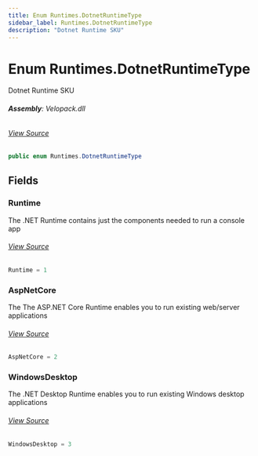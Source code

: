 ```yaml
---
title: Enum Runtimes.DotnetRuntimeType
sidebar_label: Runtimes.DotnetRuntimeType
description: "Dotnet Runtime SKU"
---
```

# Enum Runtimes.DotnetRuntimeType
Dotnet Runtime SKU

###### **Assembly**: Velopack.dll
###### [View Source](https://github.com/velopack/velopack.git/blob/master/src/Velopack/Windows/RuntimeInfo.cs#L20)
```csharp title="Declaration"
public enum Runtimes.DotnetRuntimeType
```
## Fields
### Runtime
The .NET Runtime contains just the components needed to run a console app
###### [View Source](https://github.com/velopack/velopack.git/blob/master/src/Velopack/Windows/RuntimeInfo.cs#L23)
```csharp title="Declaration"
Runtime = 1
```
### AspNetCore
The The ASP.NET Core Runtime enables you to run existing web/server applications
###### [View Source](https://github.com/velopack/velopack.git/blob/master/src/Velopack/Windows/RuntimeInfo.cs#L25)
```csharp title="Declaration"
AspNetCore = 2
```
### WindowsDesktop
The .NET Desktop Runtime enables you to run existing Windows desktop applications
###### [View Source](https://github.com/velopack/velopack.git/blob/master/src/Velopack/Windows/RuntimeInfo.cs#L27)
```csharp title="Declaration"
WindowsDesktop = 3
```
